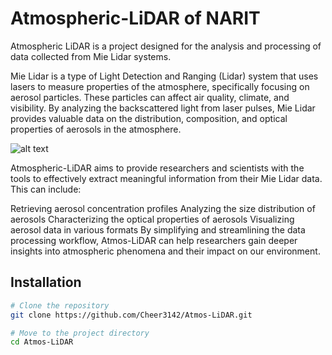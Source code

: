 # Atmospheric-LiDAR of NARIT

Atmospheric LiDAR is a project designed for the analysis and processing of data collected from Mie Lidar systems.

Mie Lidar is a type of Light Detection and Ranging (Lidar) system that uses lasers to measure properties of the atmosphere, specifically focusing on aerosol particles. These particles can affect air quality, climate, and visibility. By analyzing the backscattered light from laser pulses, Mie Lidar provides valuable data on the distribution, composition, and optical properties of aerosols in the atmosphere.

![alt text](https://github.com/Cheer3142/Atmospheric-LiDAR/blob/SQLTool/img/UI.png?raw=true)

Atmospheric-LiDAR aims to provide researchers and scientists with the tools to effectively extract meaningful information from their Mie Lidar data. This can include:

Retrieving aerosol concentration profiles
Analyzing the size distribution of aerosols
Characterizing the optical properties of aerosols
Visualizing aerosol data in various formats
By simplifying and streamlining the data processing workflow, Atmos-LiDAR can help researchers gain deeper insights into atmospheric phenomena and their impact on our environment.

## Installation

```bash
# Clone the repository
git clone https://github.com/Cheer3142/Atmos-LiDAR.git

# Move to the project directory
cd Atmos-LiDAR
